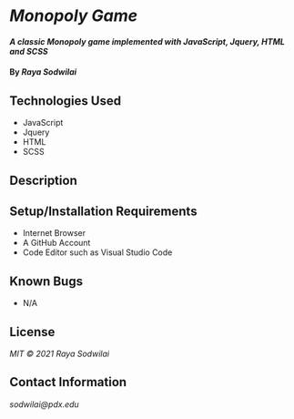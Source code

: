 # _Monopoly Game_

#### _A classic Monopoly game implemented with JavaScript, Jquery, HTML and SCSS_

#### By _**Raya Sodwilai**_

## Technologies Used

* JavaScript
* Jquery
* HTML
* SCSS

## Description


## Setup/Installation Requirements

* Internet Browser
* A GitHub Account
* Code Editor such as Visual Studio Code

## Known Bugs

* N/A

## License

_MIT &copy; 2021 Raya Sodwilai_

## Contact Information

_sodwilai@pdx.edu_
